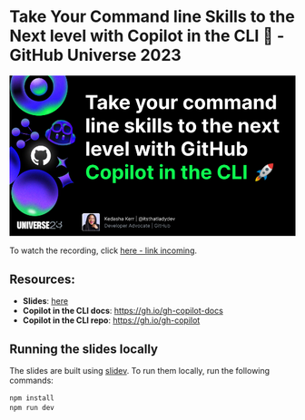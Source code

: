 # Take Your Command line Skills to the Next level with Copilot in the CLI 🚀 - GitHub Universe 2023

![image](/assets/cli-cover.png)

To watch the recording, click [here - link incoming]().

## Resources:
- **Slides**: [here](/dist/gh-copilot-cli.pdf)
- **Copilot in the CLI docs**: https://gh.io/gh-copilot-docs
- **Copilot in the CLI repo**: https://gh.io/gh-copilot

## Running the slides locally

The slides are built using [slidev](https://sli.dev/). To run them locally, run the following commands:

```bash
npm install
npm run dev
```

